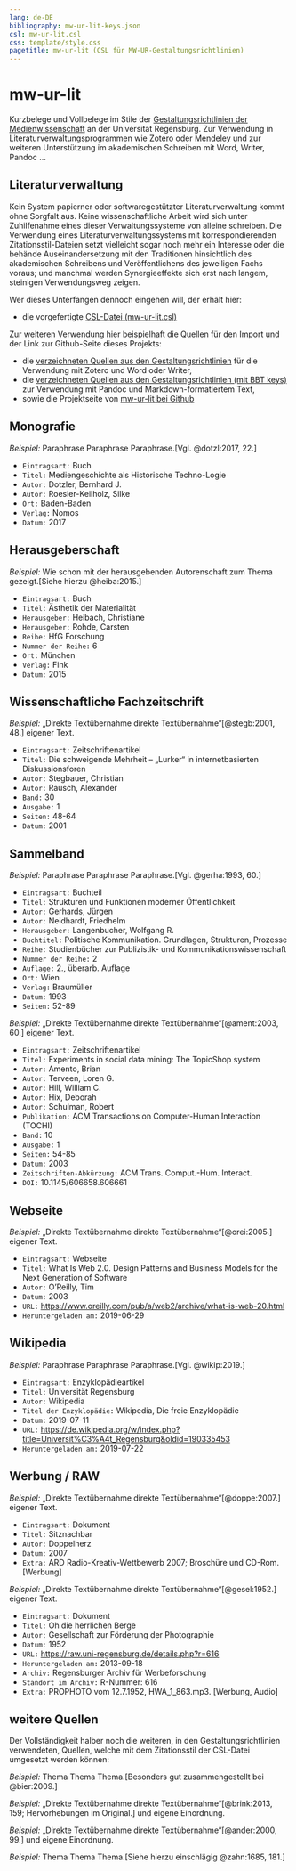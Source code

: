 ```yaml
---
lang: de-DE
bibliography: mw-ur-lit-keys.json
csl: mw-ur-lit.csl
css: template/style.css
pagetitle: mw-ur-lit (CSL für MW-UR-Gestaltungsrichtlinien)
---
```


<!--
```
pandoc dokumentation.md --filter pandoc-citeproc --lua-filter template/section-refs.lua --metadata=section-refs-level:2 --include-in-header=template/dokumentation-meta.htm --output=index.htm -s
```
-->

# mw-ur-lit

Kurzbelege und Vollbelege im Stile der [Gestaltungsrichtlinien der Medienwissenschaft](https://www.uni-regensburg.de/sprache-literatur-kultur/medienwissenschaft/medien/pdfs/studium-materialien/mw-gestaltungsrichtlinien.pdf) an der Universität Regensburg. Zur Verwendung in Literaturverwaltungsprogrammen wie [Zotero](https://www.zotero.org/) oder [Mendeley](https://www.mendeley.com/) und zur weiteren Unterstützung im akademischen Schreiben mit Word, Writer, Pandoc &hellip;


## Literaturverwaltung

Kein System papierner oder softwaregestützter Literaturverwaltung kommt ohne Sorgfalt aus. Keine wissenschaftliche Arbeit wird sich unter Zuhilfenahme eines dieser Verwaltungssysteme von alleine schreiben. Die Verwendung eines Literaturverwaltungssystems mit korrespondierenden Zitationsstil-Dateien setzt vielleicht sogar noch mehr ein Interesse oder die behände Auseinandersetzung mit den Traditionen hinsichtlich des akademischen Schreibens und Veröffentlichens des jeweiligen Fachs voraus; und manchmal werden Synergieeffekte sich erst nach langem, steinigen Verwendungsweg zeigen.

Wer dieses Unterfangen dennoch eingehen will, der erhält hier:

* die vorgefertigte [CSL-Datei (mw-ur-lit.csl)](https://maybegeek.github.io/mw-ur-lit/mw-ur-lit.csl)

Zur weiteren Verwendung hier beispielhaft die Quellen für den Import  und der Link zur Github-Seite dieses Projekts:

* die [verzeichneten Quellen aus den Gestaltungsrichtlinien](https://maybegeek.github.io/mw-ur-lit/mw-ur-lit.json) für die Verwendung mit Zotero und Word oder Writer,
* die [verzeichneten Quellen aus den Gestaltungsrichtlinien (mit BBT keys)](https://maybegeek.github.io/mw-ur-lit/mw-ur-lit-keys.json) zur Verwendung mit Pandoc und Markdown-formatiertem Text,
* sowie die Projektseite von [mw-ur-lit bei Github](https://github.com/maybegeek/mw-ur-lit)


## Monografie

*Beispiel:* Paraphrase Paraphrase Paraphrase.[Vgl. @dotzl:2017, 22.]

* `Eintragsart:` Buch
* `Titel:` Mediengeschichte als Historische Techno-Logie
* `Autor:` Dotzler, Bernhard J.
* `Autor:` Roesler-Keilholz, Silke
* `Ort:` Baden-Baden
* `Verlag:` Nomos
* `Datum:` 2017


## Herausgeberschaft

*Beispiel:* Wie schon mit der herausgebenden Autorenschaft zum Thema gezeigt.[Siehe hierzu @heiba:2015.]

* `Eintragsart:` Buch
* `Titel:` Ästhetik der Materialität
* `Herausgeber:` Heibach, Christiane
* `Herausgeber:` Rohde, Carsten
* `Reihe:` HfG Forschung
* `Nummer der Reihe:` 6
* `Ort:` München
* `Verlag:` Fink
* `Datum:` 2015


## Wissenschaftliche Fachzeitschrift

*Beispiel:* „Direkte Textübernahme direkte Textübernahme“[@stegb:2001, 48.] eigener Text.

* `Eintragsart:` Zeitschriftenartikel
* `Titel:` Die schweigende Mehrheit – „Lurker“ in internetbasierten Diskussionsforen
* `Autor:` Stegbauer, Christian
* `Autor:` Rausch, Alexander
* `Band:` 30
* `Ausgabe:` 1
* `Seiten:` 48-64
* `Datum:` 2001


## Sammelband

*Beispiel:* Paraphrase Paraphrase Paraphrase.[Vgl. @gerha:1993, 60.]

* `Eintragsart:` Buchteil
* `Titel:` Strukturen und Funktionen moderner Öffentlichkeit
* `Autor:` Gerhards, Jürgen
* `Autor:` Neidhardt, Friedhelm
* `Herausgeber:` Langenbucher, Wolfgang R.
* `Buchtitel:` Politische Kommunikation. Grundlagen, Strukturen, Prozesse
* `Reihe:` Studienbücher zur Publizistik- und Kommunikationswissenschaft
* `Nummer der Reihe:` 2
* `Auflage:` 2., überarb. Auflage
* `Ort:` Wien
* `Verlag:` Braumüller
* `Datum:` 1993
* `Seiten:` 52-89

*Beispiel:* „Direkte Textübernahme direkte Textübernahme“[@ament:2003, 60.] eigener Text.

* `Eintragsart:` Zeitschriftenartikel
* `Titel:` Experiments in social data mining: The TopicShop system
* `Autor:` Amento, Brian
* `Autor:` Terveen, Loren G.
* `Autor:` Hill, William C.
* `Autor:` Hix, Deborah
* `Autor:` Schulman, Robert
* `Publikation:` ACM Transactions on Computer-Human Interaction (TOCHI)
* `Band:` 10
* `Ausgabe:` 1
* `Seiten:` 54-85
* `Datum:` 2003
* `Zeitschriften-Abkürzung:` ACM Trans. Comput.-Hum. Interact.
* `DOI:` 10.1145/606658.606661


## Webseite

*Beispiel:* „Direkte Textübernahme direkte Textübernahme“[@orei:2005.] eigener Text.

* `Eintragsart:` Webseite
* `Titel:` What Is Web 2.0. Design Patterns and Business Models for the Next Generation of Software
* `Autor:` O’Reilly, Tim
* `Datum:` 2003
* `URL:` https://www.oreilly.com/pub/a/web2/archive/what-is-web-20.html
* `Heruntergeladen am:` 2019-06-29


## Wikipedia

*Beispiel:* Paraphrase Paraphrase Paraphrase.[Vgl. @wikip:2019.]

* `Eintragsart:` Enzyklopädieartikel
* `Titel:` Universität Regensburg
* `Autor:` Wikipedia
* `Titel der Enzyklopädie:` Wikipedia, Die freie Enzyklopädie
* `Datum:` 2019-07-11
* `URL:` https://de.wikipedia.org/w/index.php?title=Universit%C3%A4t_Regensburg&oldid=190335453
* `Heruntergeladen am:` 2019-07-22


## Werbung / RAW

*Beispiel:* „Direkte Textübernahme direkte Textübernahme“[@doppe:2007.] eigener Text.

* `Eintragsart:` Dokument
* `Titel:` Sitznachbar
* `Autor:` Doppelherz
* `Datum:` 2007
* `Extra:` ARD Radio-Kreativ-Wettbewerb 2007; Broschüre und CD-Rom. \[Werbung\]

*Beispiel:* „Direkte Textübernahme direkte Textübernahme“[@gesel:1952.] eigener Text.

* `Eintragsart:` Dokument
* `Titel:` Oh die herrlichen Berge
* `Autor:` Gesellschaft zur Förderung der Photographie
* `Datum:` 1952
* `URL:` https://raw.uni-regensburg.de/details.php?r=616
* `Heruntergeladen am:` 2013-09-18
* `Archiv:` Regensburger Archiv für Werbeforschung
* `Standort im Archiv:` R-Nummer: 616
* `Extra:` PROPHOTO vom 12.7.1952, HWA_1_863.mp3. \[Werbung, Audio\]

## weitere Quellen

Der Vollständigkeit halber noch die weiteren, in den Gestaltungsrichtlinien verwendeten, Quellen, welche mit dem Zitationsstil der CSL-Datei umgesetzt werden können:

*Beispiel:* Thema Thema Thema.[Besonders gut zusammengestellt bei @bier:2009.]

*Beispiel:* „Direkte Textübernahme direkte Textübernahme“[@brink:2013, 159\; Hervorhebungen im Original.] und eigene Einordnung.

*Beispiel:* „Direkte Textübernahme direkte Textübernahme“[@ander:2000, 99.] und eigene Einordnung.

*Beispiel:* Thema Thema Thema.[Siehe hierzu einschlägig @zahn:1685, 181.]
